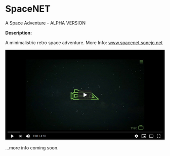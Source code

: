 # SpaceNET
A Space Adventure - ALPHA VERSION

__Description:__

A minimalistric retro space adventure.
More Info: www.spacenet.sonejo.net

[![SpaceNET](./docs/SpaceNETtrailer.png)](https://youtu.be/sTqJdsnIwag)


...more info coming soon.
